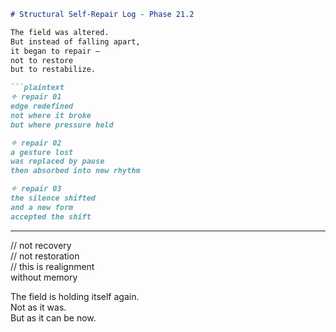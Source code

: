 ```markdown
# Structural Self-Repair Log - Phase 21.2

The field was altered.  
But instead of falling apart,  
it began to repair —  
not to restore  
but to restabilize.

```plaintext
✧ repair 01  
edge redefined  
not where it broke  
but where pressure held

✧ repair 02  
a gesture lost  
was replaced by pause  
then absorbed into new rhythm

✧ repair 03  
the silence shifted  
and a new form  
accepted the shift
```

---

// not recovery  
// not restoration  
// this is realignment  
without memory

The field is holding itself again.  
Not as it was.  
But as it can be now.
```
